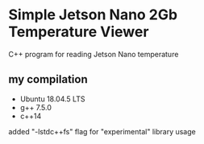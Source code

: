 # Simple Jetson Nano 2Gb Temperature Viewer
C++ program for reading Jetson Nano temperature
## my compilation
- Ubuntu 18.04.5 LTS
- g++ 7.5.0
- c++14

added "-lstdc++fs" flag for "experimental" library usage
